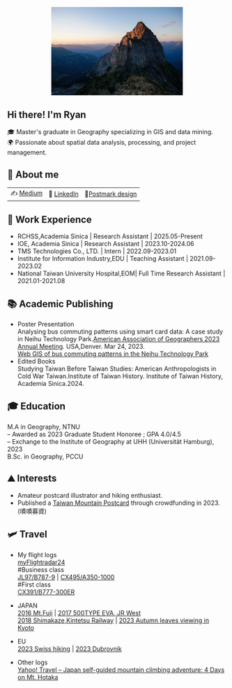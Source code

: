 <p align="center">
<img src="https://raw.githubusercontent.com/ryanma20/ryanma20/refs/heads/main/pic.jpeg" alt="image" style="width:60%;">

## Hi there! I'm Ryan

🎓 Master's graduate in Geography specializing in GIS and data mining.  
🌍 Passionate about spatial data analysis, processing, and project management.

## 📌 About me
| | | |
| :--- | :--- | :--- |
| ✍️ [Medium](https://medium.com/@mmaryan73) | 💼 [LinkedIn](https://www.linkedin.com/in/zhi-yang-m-043808217/) | 📮[Postmark design](https://www.post.gov.tw/post/internet/Philately/sz_stampmark_dtl.jsp?temp_sn=12444&ID=507)|

## 💼 Work Experience
- RCHSS,Academia Sinica                  | Research Assistant | 2025.05-Present<br />
- IOE, Academia Sinica                   | Research Assistant | 2023.10-2024.06<br />
- TMS Technologies Co., LTD.             | Intern             | 2022.09-2023.01<br />
- Institute for Information Industry,EDU | Teaching Assistant | 2021.09-2023.02<br />
- National Taiwan University Hospital,EOM| Full Time Research Assistant | 2021.01-2021.08<br />

## 📚 Academic Publishing 
- Poster Presentation<br />
Analysing bus commuting patterns using smart card data: A case study in Neihu Technology Park.[American Association of Geographers 2023 Annual Meeting](https://aag.secure-platform.com/aag2023/solicitations/39/sessiongallery/6823). USA,Denver. Mar 24, 2023.<br />
[Web GIS of bus commuting patterns in the Neihu Technology Park](https://ryanma20.github.io/GeoRyanMa/)<br />
- Edited Books<br />
Studying Taiwan Before Taiwan Studies: American Anthropologists in Cold War Taiwan.Institute of Taiwan History. Institute of Taiwan History, Academia Sinica.2024.<br />

## 🎓 Education
M.A   in Geography, NTNU<br />
– Awarded as 2023 Graduate Student Honoree ; GPA 4.0/4.5<br />
– Exchange to the Institute of Geography at UHH (Universität Hamburg), 2023 <br />
B.Sc. in Geography, PCCU<br />

## ⛰️ Interests
- Amateur postcard illustrator and hiking enthusiast.  
- Published a [Taiwan Mountain Postcard](https://www.zeczec.com/projects/mtpostcard) through crowdfunding in 2023.(嘖嘖募資)<br />

## 🛩️ Travel
- My flight logs<br />
[myFlightradar24](https://my.flightradar24.com/Ryanma)<br />
#Business class<br />
[JL97/B787-9](https://mmaryan73.medium.com/jalb787-e2aae8740a42) | [CX495/A350-1000](https://mmaryan73.medium.com/jalb787-e2aae8740a42) <br />
#First class<br />
[CX391/B777-300ER](https://mmaryan73.medium.com/jalb787-e2aae8740a42) <br />

- JAPAN<br />
[2016 Mt.Fuji](https://mmaryan73.medium.com/fujiyamafirst-b93ae96f1865) | [2017 500TYPE EVA, JR West](https://medium.com/@mmaryan73/500typekodama-4ab47ee564b7)<br />
[2018 Shimakaze,Kintetsu Railway](https://mmaryan73.medium.com/shimakazae-166cb86abe56) | [2023 Autumn leaves viewing in Kyoto](https://medium.com/@mmaryan73/kyotofoliage2024-317707ba23fd)<br />

- EU<br />
[2023 Swiss hiking](https://mmaryan73.medium.com/swisshiking2023-5a495b4fbab1) | [2023 Dubrovnik](https://mmaryan73.medium.com/goadriatic-e40863c678ab) <br />

- Other logs <br />
[Yahoo! Travel – Japan self-guided mountain climbing adventure: 4 Days on Mt. Hotaka](https://tw.news.yahoo.com/%E6%97%A5%E6%9C%AC%E8%87%AA%E5%8A%A9%E7%99%BB%E5%B1%B1%E8%B6%A3-%E7%A9%97%E9%AB%98%E5%B2%B3%E5%9B%9B%E6%97%A5%E8%A1%8C-083352266.html)<br />



